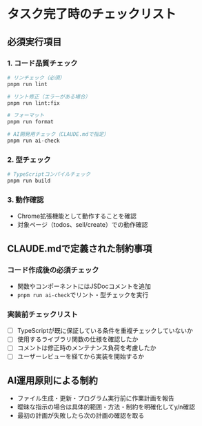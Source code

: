 # タスク完了時のチェックリスト

## 必須実行項目

### 1. コード品質チェック
```bash
# リンチェック（必須）
pnpm run lint

# リント修正（エラーがある場合）
pnpm run lint:fix

# フォーマット
pnpm run format

# AI開発用チェック（CLAUDE.mdで指定）
pnpm run ai-check
```

### 2. 型チェック
```bash
# TypeScriptコンパイルチェック
pnpm run build
```

### 3. 動作確認
- Chrome拡張機能として動作することを確認
- 対象ページ（todos、sell/create）での動作確認

## CLAUDE.mdで定義された制約事項

### コード作成後の必須チェック
- 関数やコンポーネントにはJSDocコメントを追加
- `pnpm run ai-check`でリント・型チェックを実行

### 実装前チェックリスト
- [ ] TypeScriptが既に保証している条件を重複チェックしていないか
- [ ] 使用するライブラリ関数の仕様を確認したか
- [ ] コメントは修正時のメンテナンス負荷を考慮したか
- [ ] ユーザーレビューを経てから実装を開始するか

## AI運用原則による制約
- ファイル生成・更新・プログラム実行前に作業計画を報告
- 曖昧な指示の場合は具体的範囲・方法・制約を明確化してy/n確認
- 最初の計画が失敗したら次の計画の確認を取る